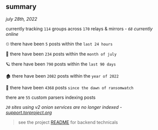 
## summary
_july 28th, 2022_

currently tracking `114` groups across `170` relays & mirrors - _`68` currently online_

⏲ there have been `5` posts within the `last 24 hours`

🦈 there have been `234` posts within the `month of july`

🪐 there have been `790` posts within the `last 90 days`

🏚 there have been `2082` posts within the `year of 2022`

🦕 there have been `4368` posts `since the dawn of ransomwatch`

there are `55` custom parsers indexing posts

_`20` sites using v2 onion services are no longer indexed - [support.torproject.org](https://support.torproject.org/onionservices/v2-deprecation/)_

> see the project [README](https://github.com/joshhighet/ransomwatch#ransomwatch--) for backend technicals
